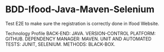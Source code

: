 # BDD-Ifood-Java-Maven-Selenium

Test E2E to make sure the registration is correctly done in Ifood Website.


Technology Profile
  BACK-END: JAVA.
  VERSION-CONTROL PLATFORM: GITHUB.
  DEPENDENCY MANAGER: MAVEN.
  UNIT AND AUTOMATED TESTS: JUNIT, SELENIUM.
  METHODS: BLACK-BOX.
